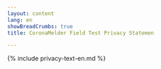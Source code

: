 ```yaml
---
layout: content
lang: en
showBreadCrumbs: true
title: CoronaMelder Field Test Privacy Statemen

---
```


{% include privacy-text-en.md %}
